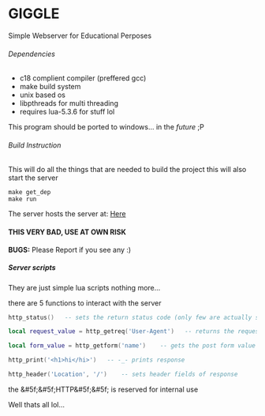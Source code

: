 # GIGGLE

Simple Webserver for Educational Perposes

###### Dependencies

* c18 complient compiler (preffered gcc)
* make build system
* unix based os
* libpthreads for multi threading
* requires lua-5.3.6 for stuff lol

This program should be ported to windows... in the _future_ ;P

###### Build Instruction

This will do all the things that are needed to build the project
this will also start the server

```
make get_dep
make run
```

The server hosts the server at: [Here](http://localhost:8080/index.html)

#### THIS VERY BAD, USE AT OWN RISK

**BUGS:**
Please Report if you see any :)

##### Server scripts

They are just simple lua scripts nothing more...

there are 5 functions to interact with the server

```lua
http_status()	-- sets the return status code (only few are actually supported)

local request_value = http_getreq('User-Agent')	  -- returns the request value for http_key if exists

local form_value = http_getform('name')    -- gets the post form value if any

http_print('<h1>hi</hi>')	-- -_- prints response

http_header('Location', '/')	-- sets header fields of response
```

the &#5f;&#5f;HTTP&#5f;&#5f; is reserved for internal use

Well thats all lol...

